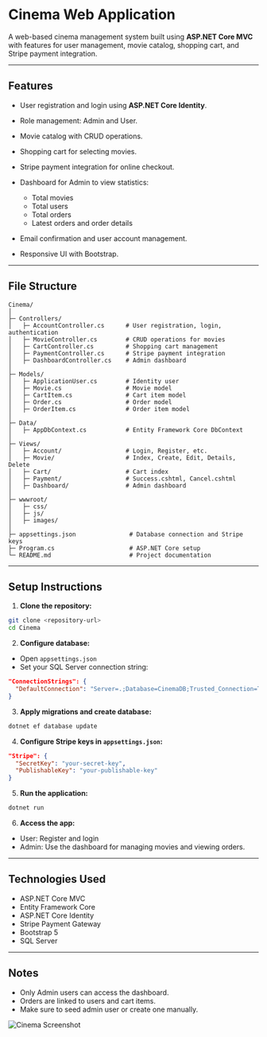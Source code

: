 # Cinema Web Application

A web-based cinema management system built using **ASP.NET Core MVC** with features for user management, movie catalog, shopping cart, and Stripe payment integration.

---

## Features

* User registration and login using **ASP.NET Core Identity**.
* Role management: Admin and User.
* Movie catalog with CRUD operations.
* Shopping cart for selecting movies.
* Stripe payment integration for online checkout.
* Dashboard for Admin to view statistics:

  * Total movies
  * Total users
  * Total orders
  * Latest orders and order details
* Email confirmation and user account management.
* Responsive UI with Bootstrap.

---

## File Structure

```
Cinema/
│
├─ Controllers/
│   ├─ AccountController.cs      # User registration, login, authentication
│   ├─ MovieController.cs        # CRUD operations for movies
│   ├─ CartController.cs         # Shopping cart management
│   ├─ PaymentController.cs      # Stripe payment integration
│   ├─ DashboardController.cs    # Admin dashboard
│
├─ Models/
│   ├─ ApplicationUser.cs        # Identity user
│   ├─ Movie.cs                  # Movie model
│   ├─ CartItem.cs               # Cart item model
│   ├─ Order.cs                  # Order model
│   ├─ OrderItem.cs              # Order item model
│
├─ Data/
│   ├─ AppDbContext.cs           # Entity Framework Core DbContext
│
├─ Views/
│   ├─ Account/                  # Login, Register, etc.
│   ├─ Movie/                    # Index, Create, Edit, Details, Delete
│   ├─ Cart/                     # Cart index
│   ├─ Payment/                  # Success.cshtml, Cancel.cshtml
│   ├─ Dashboard/                # Admin dashboard
│
├─ wwwroot/
│   ├─ css/
│   ├─ js/
│   ├─ images/
│
├─ appsettings.json               # Database connection and Stripe keys
├─ Program.cs                     # ASP.NET Core setup
└─ README.md                      # Project documentation
```

---

## Setup Instructions

1. **Clone the repository:**

```bash
git clone <repository-url>
cd Cinema
```

2. **Configure database:**

* Open `appsettings.json`
* Set your SQL Server connection string:

```json
"ConnectionStrings": {
  "DefaultConnection": "Server=.;Database=CinemaDB;Trusted_Connection=True;"
}
```

3. **Apply migrations and create database:**

```bash
dotnet ef database update
```

4. **Configure Stripe keys in `appsettings.json`:**

```json
"Stripe": {
  "SecretKey": "your-secret-key",
  "PublishableKey": "your-publishable-key"
}
```

5. **Run the application:**

```bash
dotnet run
```

6. **Access the app:**

* User: Register and login
* Admin: Use the dashboard for managing movies and viewing orders.

---

## Technologies Used

* ASP.NET Core MVC
* Entity Framework Core
* ASP.NET Core Identity
* Stripe Payment Gateway
* Bootstrap 5
* SQL Server

---

## Notes

* Only Admin users can access the dashboard.
* Orders are linked to users and cart items.
* Make sure to seed admin user or create one manually.

![Cinema Screenshot](https://github.com/user-attachments/assets/4c8d8be9-f9c0-4942-9303-3ef812a5c379 "Cinema App Screenshot")
